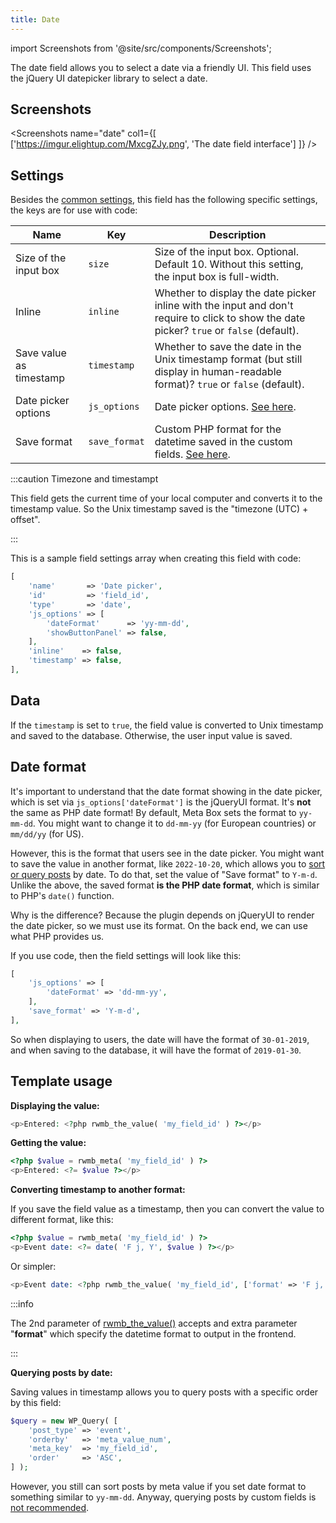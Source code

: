 ```yaml
---
title: Date
---
```


import Screenshots from '@site/src/components/Screenshots';

The date field allows you to select a date via a friendly UI. This field uses the jQuery UI datepicker library to select a date.

## Screenshots

<Screenshots name="date" col1={[
    ['https://imgur.elightup.com/MxcgZJy.png', 'The date field interface']
]} />

## Settings

Besides the [common settings](/field-settings/), this field has the following specific settings, the keys are for use with code:

Name | Key | Description
--- | --- | ---
Size of the input box | `size` | Size of the input box. Optional. Default 10. Without this setting, the input box is full-width.
Inline | `inline` | Whether to display the date picker inline with the input and don't require to click to show the date picker? `true` or `false` (default).
Save value as timestamp | `timestamp` | Whether to save the date in the Unix timestamp format (but still display in human-readable format)? `true` or `false` (default).
Date picker options | `js_options`|Date picker options. [See here](http://api.jqueryui.com/datepicker).
Save format | `save_format`|Custom PHP format for the datetime saved in the custom fields. [See here](https://www.php.net/manual/en/function.date.php).

:::caution Timezone and timestampt

This field gets the current time of your local computer and converts it to the timestamp value. So the Unix timestamp saved is the "timezone (UTC) + offset".

:::

This is a sample field settings array when creating this field with code:

```php
[
    'name'       => 'Date picker',
    'id'         => 'field_id',
    'type'       => 'date',
    'js_options' => [
        'dateFormat'      => 'yy-mm-dd',
        'showButtonPanel' => false,
    ],
    'inline'    => false,
    'timestamp' => false,
],
```

## Data

If the `timestamp` is set to `true`, the field value is converted to Unix timestamp and saved to the database. Otherwise, the user input value is saved.

## Date format

It's important to understand that the date format showing in the date picker, which is set via `js_options['dateFormat']` is the jQueryUI format. It's **not** the same as PHP date format! By default, Meta Box sets the format to `yy-mm-dd`. You might want to change it to `dd-mm-yy` (for European countries) or `mm/dd/yy` (for US).

However, this is the format that users see in the date picker. You might want to save the value in another format, like `2022-10-20`, which allows you to [sort or query posts](https://metabox.io/get-posts-by-custom-fields-in-wordpress/) by date. To do that, set the value of "Save format" to `Y-m-d`. Unlike the above, the saved format **is the PHP date format**, which is similar to PHP's `date()` function.

Why is the difference? Because the plugin depends on jQueryUI to render the date picker, so we must use its format. On the back end, we can use what PHP provides us.

If you use code, then the field settings will look like this:

```php
[
    'js_options' => [
        'dateFormat' => 'dd-mm-yy',
    ],
    'save_format' => 'Y-m-d',
],
```

So when displaying to users, the date will have the format of `30-01-2019`, and when saving to the database, it will have the format of `2019-01-30`.

## Template usage

**Displaying the value:**

```php
<p>Entered: <?php rwmb_the_value( 'my_field_id' ) ?></p>
```

**Getting the value:**

```php
<?php $value = rwmb_meta( 'my_field_id' ) ?>
<p>Entered: <?= $value ?></p>
```

**Converting timestamp to another format:**

If you save the field value as a timestamp, then you can convert the value to different format, like this:

```php
<?php $value = rwmb_meta( 'my_field_id' ) ?>
<p>Event date: <?= date( 'F j, Y', $value ) ?></p>
```

Or simpler:

```php
<p>Event date: <?php rwmb_the_value( 'my_field_id', ['format' => 'F j, Y'] ) ?></p>
```

:::info

The 2nd parameter of [rwmb_the_value()](/functions/rwmb-the-value/) accepts and extra parameter "**format**" which specify the datetime format to output in the frontend.

:::

**Querying posts by date:**

Saving values in timestamp allows you to query posts with a specific order by this field:

```php
$query = new WP_Query( [
    'post_type' => 'event',
    'orderby'   => 'meta_value_num',
    'meta_key'  => 'my_field_id',
    'order'     => 'ASC',
] );
```

However, you still can sort posts by meta value if you set date format to something similar to `yy-mm-dd`. Anyway, querying posts by custom fields is [not recommended](https://metabox.io/custom-fields-vs-custom-taxonomies/).
